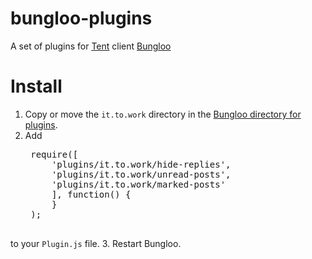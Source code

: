 bungloo-plugins
===============

A set of plugins for [Tent](https://tent.io) client [Bungloo](http://jabs.nu/bungloo)

# Install
1. Copy or move the `it.to.work` directory in the [Bungloo directory for plugins](https://github.com/jeena/bungloo/wiki/Plugins).
2. Add
    <pre>
    require([
        'plugins/it.to.work/hide-replies',
        'plugins/it.to.work/unread-posts',
        'plugins/it.to.work/marked-posts'
        ], function() {
        }
    );
    </pre>
to your `Plugin.js` file.
3. Restart Bungloo.
